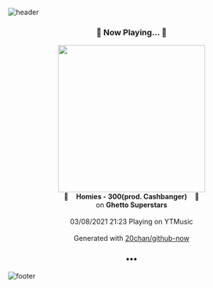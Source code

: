 ![header](https://capsule-render.vercel.app/api?type=wave&height=170&section=header&text=Hi.%20I'm%20SHIFT&fontColor=090707&fontAlignX=45&fontAlignY=65&fontSize=100)

<h3 align="center">🎵 Now Playing... 🎵</h3>
<p align="center">
  <a href="https://music.youtube.com/watch?v=qALVCXbYeYE">
    <img width="300" src="https://lh3.googleusercontent.com/FDWxQoWg-Cn-swzpQ3vLrG1tnlgEFmZS5GCo_Tp-P8U048PlrdOqBRLKYW987QwE-sJTiH262nGAuiFw">
  </a>
  <br>
  🎵&nbsp&nbsp&nbsp <b>Homies - 300(prod. Cashbanger)</b> &nbsp&nbsp&nbsp🎵
  <br>
  on <b>Ghetto Superstars</b>
  
  <br />
  <br />
  03/08/2021 21:23 Playing on YTMusic
  <br />
  <br />
  Generated with <a href="https://github.com/20chan/github-now">20chan/github-now</a>
</p>

<h3 align="center">•••</h3>

![footer](https://capsule-render.vercel.app/api?type=wave&height=150&section=footer)
